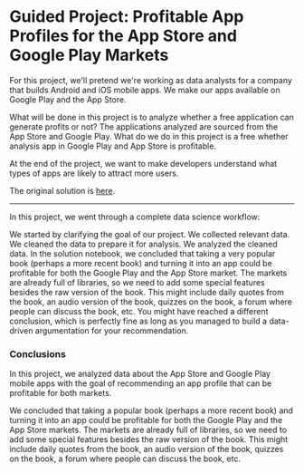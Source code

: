 # Guided Project: Profitable App Profiles for the App Store and Google Play Markets


For this project, we'll pretend we're working as data analysts for a company that builds Android and iOS mobile apps. We make our apps available on Google Play and the App Store.

What will be done in this project is to analyze whether a free application can generate profits or not? The applications analyzed are sourced from the App Store and Google Play. What do we do in this project is a free whether analysis app in Google Play and App Store is profitable.

At the end of the project, we want to make developers understand what types of apps are likely to attract more users.

The original solution is [here](https://github.com/dataquestio/solutions/blob/master/Mission350Solutions.ipynb).

---

In this project, we went through a complete data science workflow:

We started by clarifying the goal of our project.
We collected relevant data.
We cleaned the data to prepare it for analysis.
We analyzed the cleaned data.
In the solution notebook, we concluded that taking a very popular book (perhaps a more recent book) and turning it into an app could be profitable for both the Google Play and the App Store market. The markets are already full of libraries, so we need to add some special features besides the raw version of the book. This might include daily quotes from the book, an audio version of the book, quizzes on the book, a forum where people can discuss the book, etc. You might have reached a different conclusion, which is perfectly fine as long as you managed to build a data-driven argumentation for your recommendation.


### Conclusions

In this project, we analyzed data about the App Store and Google Play mobile apps with the goal of recommending an app profile that can be profitable for both markets.

We concluded that taking a popular book (perhaps a more recent book) and turning it into an app could be profitable for both the Google Play and the App Store markets. The markets are already full of libraries, so we need to add some special features besides the raw version of the book. This might include daily quotes from the book, an audio version of the book, quizzes on the book, a forum where people can discuss the book, etc.